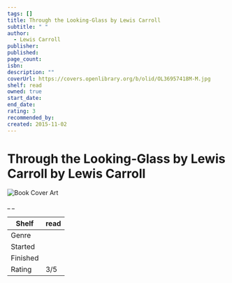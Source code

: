 ```yaml
---
tags: []
title: Through the Looking-Glass by Lewis Carroll
subtitle: " "
author:
  - Lewis Carroll
publisher:
published:
page_count:
isbn:
description: ""
coverUrl: https://covers.openlibrary.org/b/olid/OL36957418M-M.jpg
shelf: read
owned: true
start_date:
end_date:
rating: 3
recommended_by:
created: 2015-11-02
---
```


# Through the Looking-Glass by Lewis Carroll by Lewis Carroll

![Book Cover Art](https://covers.openlibrary.org/b/olid/OL36957418M-M.jpg)

_ _

| Shelf | read |
| --- | --- |
| Genre |  |
| Started |  |
| Finished |  |
| Rating | 3/5 |

